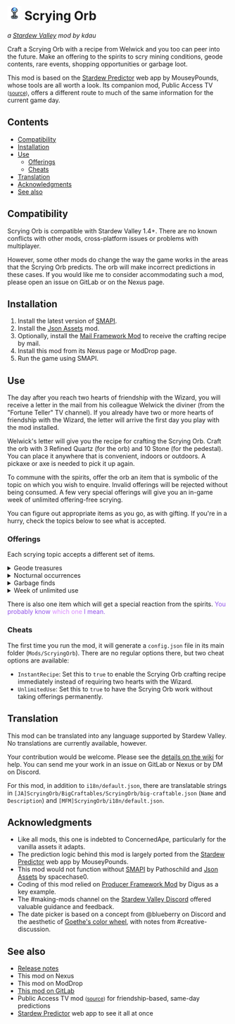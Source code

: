 # ![[icon]](assets/icon.png) Scrying Orb
*a [Stardew Valley](http://stardewvalley.net/) mod by kdau*

Craft a Scrying Orb with a recipe from Welwick and you too can peer into the future. Make an offering to the spirits to scry mining conditions, geode contents, rare events, shopping opportunities or garbage loot.

This mod is based on the [Stardew Predictor](https://mouseypounds.github.io/stardew-predictor/) web app by MouseyPounds, whose tools are all worth a look. Its companion mod, Public Access TV<!-- TODO: PublicAccessTV Nexus link --> <small>([source](../PublicAccessTV))</small>, offers a different route to much of the same information for the current game day.

## Contents

* [Compatibility](#compatibility)
* [Installation](#installation)
* [Use](#use)
	* [Offerings](#offerings)
	* [Cheats](#cheats)
* [Translation](#translation)
* [Acknowledgments](#acknowledgments)
* [See also](#see-also)

## Compatibility

Scrying Orb is compatible with Stardew Valley 1.4+. There are no known conflicts with other mods, cross-platform issues or problems with multiplayer.

However, some other mods do change the way the game works in the areas that the Scrying Orb predicts. The orb will make incorrect predictions in these cases. If you would like me to consider accommodating such a mod, please open an issue on GitLab or on the Nexus page.

## Installation

1. Install the latest version of [SMAPI](https://smapi.io/).
1. Install the [Json Assets](https://www.nexusmods.com/stardewvalley/mods/1720) mod.
1. Optionally, install the [Mail Framework Mod](https://www.nexusmods.com/stardewvalley/mods/1536) to receive the crafting recipe by mail.
1. Install this mod from its Nexus page<!-- TODO: ScryingOrb Nexus link --> or ModDrop page<!-- TODO: ScryingOrb ModDrop link -->.
1. Run the game using SMAPI.

## Use

The day after you reach two hearts of friendship with the Wizard, you will receive a letter in the mail from his colleague Welwick the diviner (from the "Fortune Teller" TV channel). If you already have two or more hearts of friendship with the Wizard, the letter will arrive the first day you play with the mod installed.

Welwick's letter will give you the recipe for crafting the Scrying Orb. Craft the orb with 3 Refined Quartz (for the orb) and 10 Stone (for the pedestal). You can place it anywhere that is convenient, indoors or outdoors. A pickaxe or axe is needed to pick it up again.

To commune with the spirits, offer the orb an item that is symbolic of the topic on which you wish to enquire. Invalid offerings will be rejected without being consumed. A few very special offerings will give you an in-game week of unlimited offering-free scrying.

You can figure out appropriate items as you go, as with gifting. If you're in a hurry, check the topics below to see what is accepted.

### Offerings

Each scrying topic accepts a different set of items.

<!-- TODO: Mines and caverns -->

<details>
<summary>Geode treasures</summary>
(must have cracked at least one geode)

* any Mineral item other than Limestone or Prismatic Shard
</details>

<details>
<summary>Nocturnal occurrences</summary>

* 3 Bat Wing
* Void Egg
* Void Essence
* Void Mayonnaise
* Void Salmon
</details>

<!-- TODO: Market offerings -->

<details>
<summary>Garbage finds</summary>
(must have looked in at least one can)

* any Trash item
</details>

<!-- TODO: Seek a particular item -->

<details>
<summary>Week of unlimited use</summary>

* Golden Pumpkin
* Magic Rock Candy
* Pearl
* Prismatic Shard
* Treasure Chest
</details>

There is also one item which will get a special reaction from the spirits. <span style="color: #9355ea">You probably know <span style="color: #d98cff">which one</span> I mean.</span>

### Cheats

The first time you run the mod, it will generate a `config.json` file in its main folder (`Mods/ScryingOrb`). There are no regular options there, but two cheat options are available:

* `InstantRecipe`: Set this to `true` to enable the Scrying Orb crafting recipe immediately instead of requiring two hearts with the Wizard.
* `UnlimitedUse`: Set this to `true` to have the Scrying Orb work without taking offerings permanently.

## Translation

This mod can be translated into any language supported by Stardew Valley. No translations are currently available, however.

Your contribution would be welcome. Please see the [details on the wiki](https://stardewvalleywiki.com/Modding:Translations) for help. You can send me your work in an issue on GitLab or Nexus or by DM on Discord.

For this mod, in addition to `i18n/default.json`, there are translatable strings in `[JA]ScryingOrb/BigCraftables/ScryingOrb/big-craftable.json` (`Name` and `Description`) and `[MFM]ScryingOrb/i18n/default.json`.

## Acknowledgments

* Like all mods, this one is indebted to ConcernedApe, particularly for the vanilla assets it adapts.
* The prediction logic behind this mod is largely ported from the [Stardew Predictor](https://mouseypounds.github.io/stardew-predictor/) web app by MouseyPounds.
* This mod would not function without [SMAPI](https://smapi.io/) by Pathoschild and [Json Assets](https://www.nexusmods.com/stardewvalley/mods/1720) by spacechase0.
* Coding of this mod relied on [Producer Framework Mod](https://www.nexusmods.com/stardewvalley/mods/4970) by Digus as a key example.
* The #making-mods channel on the [Stardew Valley Discord](https://discordapp.com/invite/StardewValley) offered valuable guidance and feedback.
* The date picker is based on a concept from @blueberry on Discord and the aesthetic of [Goethe's color wheel](https://commons.wikimedia.org/wiki/File:Goethe,_Farbenkreis_zur_Symbolisierung_des_menschlichen_Geistes-_und_Seelenlebens,_1809.jpg), with notes from #creative-discussion.

## See also

* [Release notes](RELEASE-NOTES.md)
* This mod on Nexus<!-- TODO: ScryingOrb Nexus link -->
* This mod on ModDrop<!-- TODO: ScryingOrb ModDrop link -->
* [This mod on GitLab](https://gitlab.com/kdau/predictivemods/-/tree/master/ScryingOrb)
* Public Access TV<!-- TODO: PublicAccessTV Nexus link --> mod <small>([source](../PublicAccessTV))</small> for friendship-based, same-day predictions
* [Stardew Predictor](https://mouseypounds.github.io/stardew-predictor/) web app to see it all at once

